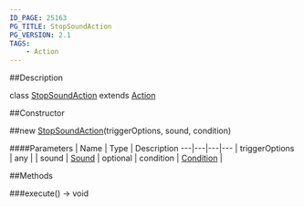 ```yaml
---
ID_PAGE: 25163
PG_TITLE: StopSoundAction
PG_VERSION: 2.1
TAGS:
    - Action
---
```

##Description

class [StopSoundAction](/classes/2.2/StopSoundAction) extends [Action](/classes/2.2/Action)



##Constructor

##new [StopSoundAction](/classes/2.2/StopSoundAction)(triggerOptions, sound, condition)



####Parameters
 | Name | Type | Description
---|---|---|---
 | triggerOptions | any | 
 | sound | [Sound](/classes/2.2/Sound) | 
optional | condition | [Condition](/classes/2.2/Condition) | 

##Methods

###execute() &rarr; void


